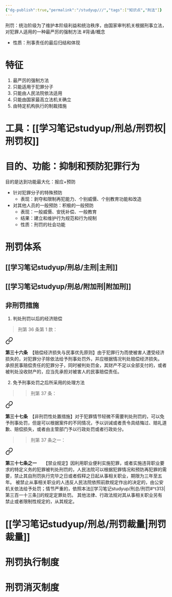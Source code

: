 ```yaml
---
{"dg-publish":true,"permalink":"/studyup///","tags":["知识点","刑法"]}
---
```


刑罚：统治阶级为了维护本阶级利益和统治秩序，由国家审判机关根据刑事立法，对犯罪人适用的一种最严厉的强制方法 #背诵/概念 
- 性质：刑事责任的最后归结和体现
# 特征
1. 最严厉的强制方法
2. 只能适用于犯罪分子
3. 只能由人民法院依法适用
4. 只能由国家最高立法机关确立
5. 由特定机构执行的制裁措施
# 工具：[[学习笔记studyup/刑总/刑罚权\|刑罚权]]
# 目的、功能：抑制和预防犯罪行为
目的是达到功能最大化：报应+预防
- 针对犯罪分子的特殊预防
	- 表现：剥夺和限制再犯能力、个别威慑、个别教育功能和改造
- 对其他人员的一般预防：积极的一般预防
	- 表现：一般威慑、安抚补偿、一般教育
	- 结果：建立和维护行为规范和行为规制
	- 性质：刑罚的社会功能
# 刑罚体系
## [[学习笔记studyup/刑总/主刑\|主刑]]
## [[学习笔记studyup/刑总/附加刑\|附加刑]]
## 非刑罚措施
1. 判处刑罚以后的经济赔偿
>刑第 36 条第 1 款：
<div class="transclusion internal-embed is-loaded"><a class="markdown-embed-link" href="/////#t36" aria-label="Open link"><svg xmlns="http://www.w3.org/2000/svg" width="24" height="24" viewBox="0 0 24 24" fill="none" stroke="currentColor" stroke-width="2" stroke-linecap="round" stroke-linejoin="round" class="svg-icon lucide-link"><path d="M10 13a5 5 0 0 0 7.54.54l3-3a5 5 0 0 0-7.07-7.07l-1.72 1.71"></path><path d="M14 11a5 5 0 0 0-7.54-.54l-3 3a5 5 0 0 0 7.07 7.07l1.71-1.71"></path></svg></a><div class="markdown-embed">



**第三十六条**　【赔偿经济损失与民事优先原则】由于犯罪行为而使被害人遭受经济损失的，对犯罪分子除依法给予刑事处罚外，并应根据情况判处赔偿经济损失。
承担民事赔偿责任的犯罪分子，同时被判处罚金，其财产不足以全部支付的，或者被判处没收财产的，应当先承担对被害人的民事赔偿责任。 

</div></div>

2. 免予刑事处罚之后所采用的处理方法
>>刑第 37 条：
<div class="transclusion internal-embed is-loaded"><a class="markdown-embed-link" href="/////#t37" aria-label="Open link"><svg xmlns="http://www.w3.org/2000/svg" width="24" height="24" viewBox="0 0 24 24" fill="none" stroke="currentColor" stroke-width="2" stroke-linecap="round" stroke-linejoin="round" class="svg-icon lucide-link"><path d="M10 13a5 5 0 0 0 7.54.54l3-3a5 5 0 0 0-7.07-7.07l-1.72 1.71"></path><path d="M14 11a5 5 0 0 0-7.54-.54l-3 3a5 5 0 0 0 7.07 7.07l1.71-1.71"></path></svg></a><div class="markdown-embed">



**第三十七条**　【非刑罚性处置措施】对于犯罪情节轻微不需要判处刑罚的，可以免予刑事处罚，但是可以根据案件的不同情况，予以训诫或者责令具结悔过、赔礼道歉、赔偿损失，或者由主管部门予以行政处罚或者行政处分。 

</div></div>

>
>>刑第 37 条之一：
<div class="transclusion internal-embed is-loaded"><a class="markdown-embed-link" href="/////#t37-1" aria-label="Open link"><svg xmlns="http://www.w3.org/2000/svg" width="24" height="24" viewBox="0 0 24 24" fill="none" stroke="currentColor" stroke-width="2" stroke-linecap="round" stroke-linejoin="round" class="svg-icon lucide-link"><path d="M10 13a5 5 0 0 0 7.54.54l3-3a5 5 0 0 0-7.07-7.07l-1.72 1.71"></path><path d="M14 11a5 5 0 0 0-7.54-.54l-3 3a5 5 0 0 0 7.07 7.07l1.71-1.71"></path></svg></a><div class="markdown-embed">



**第三十七条之一**　　【禁业规定】因利用职业便利实施犯罪，或者实施违背职业要求的特定义务的犯罪被判处刑罚的，人民法院可以根据犯罪情况和预防再犯罪的需要，禁止其自刑罚执行完毕之日或者假释之日起从事相关职业，期限为三年至五年。
被禁止从事相关职业的人违反人民法院依照前款规定作出的决定的，由公安机关依法给予处罚；情节严重的，依照本法[[学习笔记studyup/刑总/刑罚#^t313\|第三百一十三条]]的规定定罪处罚。
其他法律、行政法规对其从事相关职业另有禁止或者限制性规定的，从其规定。 

</div></div>

# [[学习笔记studyup/刑总/刑罚裁量\|刑罚裁量]]

# 刑罚执行制度
# 刑罚消灭制度
